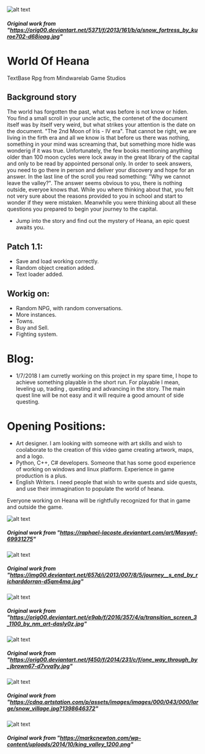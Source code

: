 ![alt text](https://orig00.deviantart.net/5371/f/2013/161/b/a/snow_fortress_by_kuroe702-d68ioag.jpg)
##### Original work from "https://orig00.deviantart.net/5371/f/2013/161/b/a/snow_fortress_by_kuroe702-d68ioag.jpg"

# World Of Heana
TextBase Rpg from Mindwarelab Game Studios

## Background story
The world has forgotten the past, what was before is not know or hiden. You find a small scroll in your uncle actic, the contenet of the document itself was by itself very weird, but what strikes your attention is the date on the document. "The 2nd Moon of Iris - IV era". 
That cannot be right, we are living in the firth era and all we know is that before us there was nothing, something in your mind was screaming that, but something more hidle was wonderig if it was true. Unfortunately, the few books mentioning anything older than 100 moon cycles were lock away in the great library of the capital and only to be read by appointed personal only. In order to seek answers, you need to go there in person and deliver your discovery and hope for an answer. In the last line of the scroll you read something:
"Why we cannot leave the valley?". The answer seems obvious to you, there is nothing outside, everyoe knows that. While you where thinking about that, you felt not very sure about the reasons provided to you in school and start to wonder if they were mistaken. Meanwhile you were thinking about all these questions you prepared to begin your journey to the capital. 
* Jump into the story and find out the mystery of Heana, an epic quest awaits you. 
## Patch 1.1:
* Save and load working correctly.
* Random object creation added.
* Text loader added.

## Workig on:
* Random NPG, with random conversations.
* More instances.
* Towns.
* Buy and Sell.
* Fighting system.

# Blog:
* 1/7/2018
I am curretly working on this project in my spare time, I hope to achieve something playable in the short run. For playable I mean, leveling up, trading , questing and advancing in the story. The main quest line will be not easy and it will require a good amount of side questing. 


# Opening Positions:
* Art designer. 
I am looking with someone with art skills and wish to coolaborate to the creation of this video game creating artwork, maps, and a logo.
* Python, C++, C# developers.
Someone that has some good experience of working on windows and linux platform. Experience in game production is a plus.
* English Writers.
I need people that wish to write quests and side quests, and use their immagination to populate the world of heana. 

Everyone working on Heana will be rightfully recognized for that in game and outside the game. 

![alt text](https://img00.deviantart.net/07b5/i/2008/006/3/3/masyaf_by_raphael_lacoste.jpg)
##### Original work from "https://raphael-lacoste.deviantart.com/art/Masyaf-69931275"
![alt text](https://img00.deviantart.net/657d/i/2013/007/8/5/journey__s_end_by_richarddorran-d5qm4ma.jpg)
##### Original work from "https://img00.deviantart.net/657d/i/2013/007/8/5/journey__s_end_by_richarddorran-d5qm4ma.jpg"
![alt text](https://orig00.deviantart.net/e9ab/f/2016/357/4/a/transition_screen_3_1100_by_nm_art-dasly0z.jpg)
##### Original work from "https://orig00.deviantart.net/e9ab/f/2016/357/4/a/transition_screen_3_1100_by_nm_art-dasly0z.jpg"
![alt text](https://orig00.deviantart.net/f450/f/2014/231/c/f/one_way_through_by_jbrown67-d7vvq9y.jpg)
##### Original work from "https://orig00.deviantart.net/f450/f/2014/231/c/f/one_way_through_by_jbrown67-d7vvq9y.jpg"
![alt text](https://cdna.artstation.com/p/assets/images/images/000/043/000/large/snow_village.jpg)
##### Original work from "https://cdna.artstation.com/p/assets/images/images/000/043/000/large/snow_village.jpg?1398646372"
![alt text](https://markcnewton.com/wp-content/uploads/2014/10/king_valley_1200.png)
##### Original work from "https://markcnewton.com/wp-content/uploads/2014/10/king_valley_1200.png"
